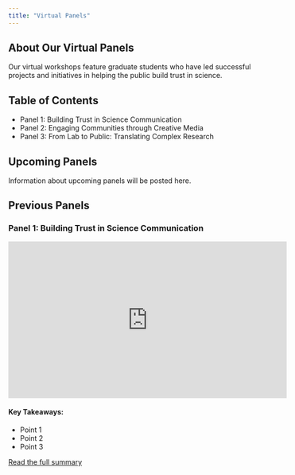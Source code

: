 ```yaml
---
title: "Virtual Panels"
---
```


## About Our Virtual Panels

Our virtual workshops feature graduate students who have led successful projects and initiatives in helping the public build trust in science.

## Table of Contents

* Panel 1: Building Trust in Science Communication
* Panel 2: Engaging Communities through Creative Media
* Panel 3: From Lab to Public: Translating Complex Research

## Upcoming Panels

Information about upcoming panels will be posted here.

## Previous Panels

### Panel 1: Building Trust in Science Communication

<iframe width="560" height="315" src="https://www.youtube.com/embed/VIDEO_ID" frameborder="0" allowfullscreen></iframe>

#### Key Takeaways:
* Point 1
* Point 2
* Point 3

[Read the full summary](#)